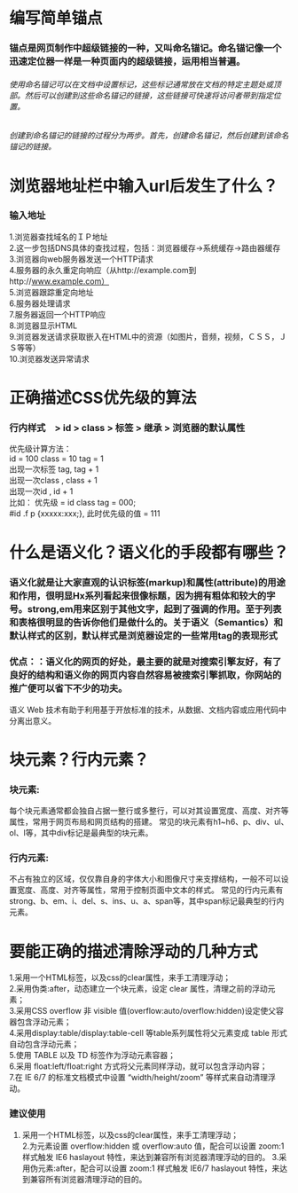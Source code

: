 # 编写简单锚点
### 锚点是网页制作中超级链接的一种，又叫命名锚记。命名锚记像一个迅速定位器一样是一种页面内的超级链接，运用相当普遍。
###### 使用命名锚记可以在文档中设置标记，这些标记通常放在文档的特定主题处或顶部。然后可以创建到这些命名锚记的链接，这些链接可快速将访问者带到指定位置。
###### 创建到命名锚记的链接的过程分为两步。首先，创建命名锚记，然后创建到该命名锚记的链接。

# 浏览器地址栏中输入url后发生了什么？
### 输入地址
  1.浏览器查找域名的ＩＰ地址  
  2.这一步包括DNS具体的查找过程，包括：浏览器缓存->系统缓存->路由器缓存  
  3.浏览器向web服务器发送一个HTTP请求  
  4.服务器的永久重定向响应（从http://example.com到http://www.example.com）  
  5.浏览器跟踪重定向地址  
  6.服务器处理请求  
  7.服务器返回一个HTTP响应  
  8.浏览器显示HTML  
  9.浏览器发送请求获取嵌入在HTML中的资源（如图片，音频，视频，ＣＳＳ，ＪＳ等等）  
  10.浏览器发送异常请求  
  
# 正确描述CSS优先级的算法
### 行内样式　> id > class > 标签 > 继承 > 浏览器的默认属性
  优先级计算方法：  
  id = 100 class = 10  tag = 1  
  出现一次标签 tag, tag + 1  
  出现一次class  , class + 1  
  出现一次id , id + 1  
  比如： 优先级 = id class tag = 000;  
  #id .f  p {xxxxx:xxx;}, 此时优先级的值 = 111  

# 什么是语义化？语义化的手段都有哪些？
### 语义化就是让大家直观的认识标签(markup)和属性(attribute)的用途和作用，很明显Hx系列看起来很像标题，因为拥有粗体和较大的字号。strong,em用来区别于其他文字，起到了强调的作用。至于列表和表格很明显的告诉你他们是做什么的。关于语义（Semantics）和默认样式的区别，默认样式是浏览器设定的一些常用tag的表现形式
### 优点：：语义化的网页的好处，最主要的就是对搜索引擎友好，有了良好的结构和语义你的网页内容自然容易被搜索引擎抓取，你网站的推广便可以省下不少的功夫。
语义 Web 技术有助于利用基于开放标准的技术，从数据、文档内容或应用代码中分离出意义。

# 块元素？行内元素？
### 块元素:
每个块元素通常都会独自占据一整行或多整行，可以对其设置宽度、高度、对齐等属性，常用于网页布局和网页结构的搭建。
常见的块元素有h1~h6、p、div、ul、ol、l等，其中div标记是最典型的块元素。
### 行内元素:
不占有独立的区域，仅仅靠自身的字体大小和图像尺寸来支撑结构，一般不可以设置宽度、高度、对齐等属性，常用于控制页面中文本的样式。
常见的行内元素有strong、b、em、i、del、s、ins、u、a、span等，其中span标记最典型的行内元素。

# 要能正确的描述清除浮动的几种方式  
  1.采用一个HTML标签，以及css的clear属性，来手工清理浮动；   
  2.采用伪类:after，动态建立一个块元素，设定 clear 属性，清理之前的浮动元素；     
  3.采用CSS overflow 非 visible 值(overflow:auto/overflow:hidden)设定使父容器包含浮动元素；    
  4.采用display:table/display:table-cell 等table系列属性将父元素变成 table 形式自动包含浮动元素；   
  5.使用 TABLE 以及 TD 标签作为浮动元素容器；    
  6.采用 float:left/float:right 方式将父元素同样浮动，就可以包含浮动内容；   
  7.在 IE 6/7 的标准文档模式中设置 “width/height/zoom” 等样式来自动清理浮动。   
 ### 建议使用
  1. 采用一个HTML标签，以及css的clear属性，来手工清理浮动；    
  2.为元素设置 overflow:hidden 或 overflow:auto 值，配合可以设置 zoom:1 样式触发 IE6 haslayout 特性，来达到兼容所有浏览器清理浮动的目的。
  3.采用伪元素:after，配合可以设置 zoom:1 样式触发 IE6/7 haslayout 特性，来达到兼容所有浏览器清理浮动的目的。    
